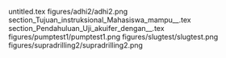 untitled.tex
figures/adhi2/adhi2.png
section_Tujuan_instruksional_Mahasiswa_mampu__.tex
section_Pendahuluan_Uji_akuifer_dengan__.tex
figures/pumptest1/pumptest1.png
figures/slugtest/slugtest.png
figures/supradrilling2/supradrilling2.png

